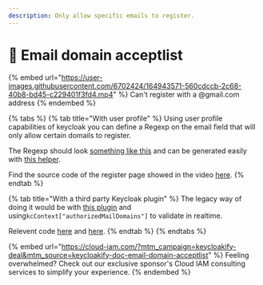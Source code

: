 ```yaml
---
description: Only allow specific emails to register.
---
```


# 💂 Email domain acceptlist

{% embed url="https://user-images.githubusercontent.com/6702424/164943571-560cdccb-2c68-40b8-bd45-c229401f3fd4.mp4" %}
Can't register with a @gmail.com address
{% endembed %}

{% tabs %}
{% tab title="With user profile" %}
Using user profile capabilities of keycloak you can define a Regexp on the email field that will only allow certain domails to register. &#x20;

The Regexp should look [something like this](https://github.com/etalab/sill-web/blob/20e1500166708da75fcad4ebfb9f6e1d39b462c0/src/ui/components/KcApp/kcContext.ts#L53) and can be generated easily with [this helper](https://github.com/etalab/sill-web/blob/main/src/bin/emails\_domain\_accept\_list\_helper.ts). &#x20;

Find the source code of the register page showed in the video [here](https://github.com/etalab/sill-web/blob/main/src/ui/components/KcApp/RegisterUserProfile.tsx).
{% endtab %}

{% tab title="With a third party Keycloak plugin" %}
The legacy way of doing it would be with [this plugin](https://github.com/micedre/keycloak-mail-whitelisting) and using`kcContext["authorizedMailDomains"]` to validate in realtime. &#x20;

Relevent code [here](https://github.com/garronej/keycloakify-demo-app/blob/a316ea0046976e6d435a33e896cb9e3d1873c124/src/KcApp/kcContext.ts#L11) and [here](https://github.com/garronej/keycloakify-demo-app/blob/a316ea0046976e6d435a33e896cb9e3d1873c124/src/KcApp/kcContext.ts#L35-L41).
{% endtab %}
{% endtabs %}

{% embed url="https://cloud-iam.com/?mtm_campaign=keycloakify-deal&mtm_source=keycloakify-doc-email-domain-acceptlist" %}
Feeling overwhelmed? Check out our exclusive sponsor's Cloud IAM consulting services to simplify your experience.
{% endembed %}
